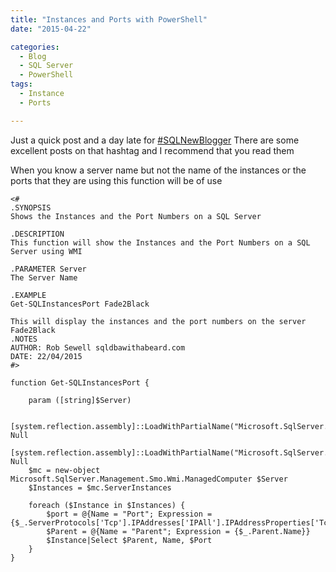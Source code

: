 ```yaml
---
title: "Instances and Ports with PowerShell"
date: "2015-04-22"

categories:
  - Blog
  - SQL Server
  - PowerShell
tags:
  - Instance
  - Ports

---
```


Just a quick post and a day late for [#SQLNewBlogger](https://twitter.com/hashtag/sqlnewblogger) There are some excellent posts on that hashtag and I recommend that you read them

When you know a server name but not the name of the instances or the ports that they are using this function will be of use
```
<#
.SYNOPSIS
Shows the Instances and the Port Numbers on a SQL Server

.DESCRIPTION
This function will show the Instances and the Port Numbers on a SQL Server using WMI

.PARAMETER Server
The Server Name

.EXAMPLE
Get-SQLInstancesPort Fade2Black

This will display the instances and the port numbers on the server Fade2Black
.NOTES
AUTHOR: Rob Sewell sqldbawithabeard.com
DATE: 22/04/2015
#>

function Get-SQLInstancesPort {

    param ([string]$Server)

    [system.reflection.assembly]::LoadWithPartialName("Microsoft.SqlServer.Smo")|Out-Null
    [system.reflection.assembly]::LoadWithPartialName("Microsoft.SqlServer.SqlWmiManagement")|Out-Null
    $mc = new-object Microsoft.SqlServer.Management.Smo.Wmi.ManagedComputer $Server
    $Instances = $mc.ServerInstances

    foreach ($Instance in $Instances) {
        $port = @{Name = "Port"; Expression = {$_.ServerProtocols['Tcp'].IPAddresses['IPAll'].IPAddressProperties['TcpPort'].Value}}
        $Parent = @{Name = "Parent"; Expression = {$_.Parent.Name}}
        $Instance|Select $Parent, Name, $Port
    }
}
```
